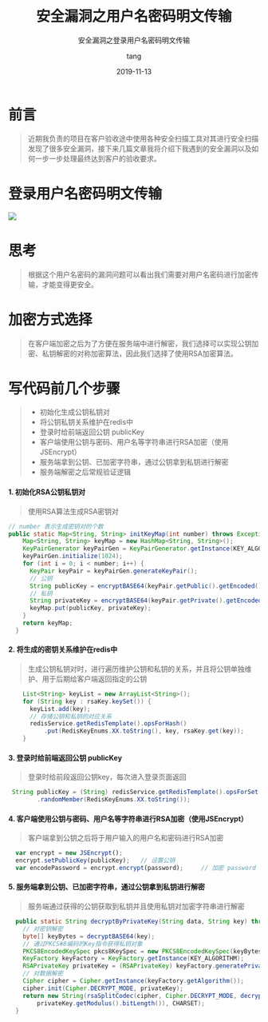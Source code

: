 ﻿---
layout:     post
title:      安全漏洞之用户名密码明文传输
subtitle:   安全漏洞之登录用户名密码明文传输
date:       2019-11-13
author:     tang
header-img: img/home-bg-art.jpg
catalog: true
tags:
    - java
    - 安全漏洞
    
---
# 前言

>近期我负责的项目在客户验收途中使用各种安全扫描工具对其进行安全扫描发现了很多安全漏洞，接下来几篇文章我将介绍下我遇到的安全漏洞以及如何一步一步处理最终达到客户的验收要求。

# 登录用户名密码明文传输
![](https://imgchr.com/i/MYPy59)

# 思考
> 根据这个用户名密码的漏洞问题可以看出我们需要对用户名密码进行加密传输，才能变得更安全。

# 加密方式选择

> 在客户端加密之后为了方便在服务端中进行解密，我们选择可以实现公钥加密、私钥解密的对称加密算法，因此我们选择了使用RSA加密算法。

# 写代码前几个步骤

>* 初始化生成公钥私钥对
>* 将公钥私钥关系维护在redis中
>* 登录时给前端返回公钥 publicKey
>* 客户端使用公钥与密码、用户名等字符串进行RSA加密（使用JSEncrypt）
>* 服务端拿到公钥、已加密字符串，通过公钥拿到私钥进行解密
>* 服务端解密之后常规验证逻辑

#### 1. 初始化RSA公钥私钥对
> 使用RSA算法生成RSA密钥对

```java
// number 表示生成密钥对的个数
public static Map<String, String> initKeyMap(int number) throws Exception {
    Map<String, String> keyMap = new HashMap<String, String>();
    KeyPairGenerator keyPairGen = KeyPairGenerator.getInstance(KEY_ALGORITHM);
    keyPairGen.initialize(1024);
    for (int i = 0; i < number; i++) {
      KeyPair keyPair = keyPairGen.generateKeyPair();
      // 公钥
      String publicKey = encryptBASE64(keyPair.getPublic().getEncoded());
      // 私钥
      String privateKey = encryptBASE64(keyPair.getPrivate().getEncoded());
      keyMap.put(publicKey, privateKey);
    }
    return keyMap;
  }
```

#### 2. 将生成的密钥关系维护在redis中
> 生成公钥私钥对时，进行遍历维护公钥和私钥的关系，并且将公钥单独维护、用于后期给客户端返回指定的公钥

```java
    List<String> keyList = new ArrayList<String>();
    for (String key : rsaKey.keySet()) {
      keyList.add(key);
      // 存储公钥和私钥的对应关系
      redisService.getRedisTemplate().opsForHash()
          .put(RedisKeyEnums.XX.toString(), key, rsaKey.get(key));
    }
```

#### 3. 登录时给前端返回公钥 publicKey
> 登录时给前段返回公钥key，每次进入登录页面返回

```java
 String publicKey = (String) redisService.getRedisTemplate().opsForSet()
        .randomMember(RedisKeyEnums.XX.toString());
```

#### 4. 客户端使用公钥与密码、用户名等字符串进行RSA加密（使用JSEncrypt）
> 客户端拿到公钥之后将于用户输入的用户名和密码进行RSA加密

```javascript
  var encrypt = new JSEncrypt();
  encrypt.setPublicKey(publicKey);   // 设置公钥
  var encodePassword = encrypt.encrypt(password);     // 加密 password 
```

#### 5. 服务端拿到公钥、已加密字符串，通过公钥拿到私钥进行解密

> 服务端通过获得的公钥获取到私钥并且使用私钥对加密字符串进行解密

```java
  public static String decryptByPrivateKey(String data, String key) throws Exception {
    // 对密钥解密
    byte[] keyBytes = decryptBASE64(key);
    // 通过PKCS#8编码的Key指令获得私钥对象
    PKCS8EncodedKeySpec pkcs8KeySpec = new PKCS8EncodedKeySpec(keyBytes);
    KeyFactory keyFactory = KeyFactory.getInstance(KEY_ALGORITHM);
    RSAPrivateKey privateKey = (RSAPrivateKey) keyFactory.generatePrivate(pkcs8KeySpec);
    // 对数据解密
    Cipher cipher = Cipher.getInstance(keyFactory.getAlgorithm());
    cipher.init(Cipher.DECRYPT_MODE, privateKey);
    return new String(rsaSplitCodec(cipher, Cipher.DECRYPT_MODE, decryptBASE64(data),
        privateKey.getModulus().bitLength()), CHARSET);
  }
```

